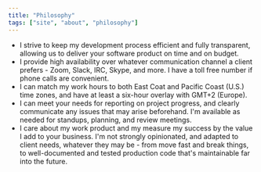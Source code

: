 ```yaml
---
title: "Philosophy"
tags: ["site", "about", "philosophy"]
---
```

- I strive to keep my development process efficient and fully transparent, allowing us to deliver your software product on time and on budget.
- I provide high availability over whatever communication channel a client prefers - Zoom, Slack, IRC, Skype, and more. I have a toll free number if phone calls are convenient.
- I can match my work hours to both East Coat and Pacific Coast (U.S.) time zones, and have at least a six-hour overlay with GMT+2 (Europe).
- I can meet your needs for reporting on project progress, and clearly communicate any issues that may arise beforehand. I'm available as needed for standups, planning, and review meetings.
- I care about my work product and my measure my success by the value I add to your business. I'm not strongly opinionated, and adapted to client needs, whatever they may be - from move fast and break things, to well-documented and tested production code that's maintainable far into the future.
